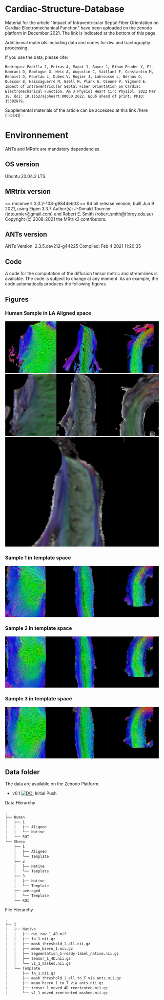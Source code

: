 # Cardiac-Structure-Database

Material for the article "Impact of Intraventricular Septal Fiber Orientation on Cardiac Electromechanical Function" have been uploaded on the zenodo platform in December 2021. The link is indicated at the bottom of this page. 

Additionnal materials including data and codes for dwi and tractography processing. 

If you use the data, please cite: 

```
Rodriguez Padilla J, Petras A, Magat J, Bayer J, Bihan-Poudec Y, El-Hamrani D, Ramlugun G, Neic A, Augustin C, Vaillant F, Constantin M, Benoist D, Pourtau L, Dubes V, Rogier J, Labrousse L, Bernus O, Quesson B, Haissaguerre M, Gsell M, Plank G, Ozenne V, Vigmond E. Impact of Intraventricular Septal Fiber Orientation on Cardiac Electromechanical Function. Am J Physiol Heart Circ Physiol. 2022 Mar 18. doi: 10.1152/ajpheart.00050.2022. Epub ahead of print. PMID: 35302879.
```

Supplemental materials of the article can be accessed at this link /here (TODO) : 

# Environnement

ANTs and MRtrix are mandatory dependencies. 

## OS version

Ubuntu 20.04.2 LTS
 
## MRtrix version
== mrconvert 3.0.2-108-g6844eb03 ==
64 bit release version, built Jun  9 2021, using Eigen 3.3.7
Author(s): J-Donald Tournier (jdtournier@gmail.com) and Robert E. Smith (robert.smith@florey.edu.au)
Copyright (c) 2008-2021 the MRtrix3 contributors.

## ANTs version
ANTs Version: 2.3.5.dev212-g44225
Compiled: Feb  4 2021 11:20:35

## Code 

A code for the computation of the diffusion tensor metric and streamlines is available.  The code is subject to change at any moment. 
As an example, the code automatically produces the following figures. 

## Figures


### Human Sample in LA Aligned space
![](Figures/figure_Human_2D_tracto_1_FACT_Full_s100k_ep_a20_angle60_co_moved_to_T_0000.png)
![](Figures/other_figures0000.png)
![](Figures/other_figures0001.png)

### Sample 1 in template space
![](Figures/figure_2D_tracto_1_FACT_Full_s100k_ep_a20_angle60_co_moved_to_T_0000.png)
### Sample 2 in template space
![](Figures/figure_2D_tracto_2_FACT_Full_s100k_ep_a20_angle60_co_moved_to_T_0000.png)
### Sample 3 in template space
![](Figures/figure_2D_tracto_3_FACT_Full_s100k_ep_a20_angle60_co_moved_to_T_0000.png)


## Data folder

The data are available on the Zenodo Platform.

* v0.1 [![DOI](https://zenodo.org/badge/DOI/10.5281/zenodo.5789035.svg)](https://doi.org/10.5281/zenodo.5789035) Initial Push 


Data Hierarchy

```
.
├── Human
│   ├── 1
│   │   ├── Aligned
│   │   └── Native
│   └── ROI
└── Sheep
    ├── 1
    │   ├── Aligned
    │   └── Template
    ├── 2
    │   ├── Native
    │   └── Template
    ├── 3
    │   ├── Native
    │   └── Template
    ├── averaged
    │   └── Template
    └── ROI

```


File Hierarchy 

```
.
├── 1
│   ├── Native
│   │   ├── dwi_raw_1_4D.mif
│   │   ├── fa_1.nii.gz
│   │   ├── mask_threshold_1_all.nii.gz
│   │   ├── mean_bzero_1.nii.gz
│   │   ├── Segmentation_1-ready-label_native.nii.gz
│   │   ├── tensor_1_4D.nii.gz
│   │   └── v1_1_masked.nii.gz
│   └── Template
│       ├── fa_1.nii.gz
│       ├── mask_threshold_1_all_to_T_via_ants.nii.gz
│       ├── mean_bzero_1_to_T_via_ants.nii.gz
│       ├── tensor_1_moved_4D_reoriented.nii.gz
│       └── v1_1_moved_reoriented_masked.nii.gz


```


